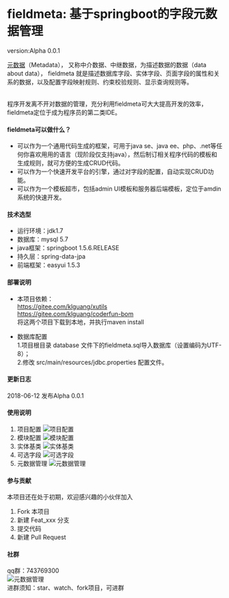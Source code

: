 # fieldmeta: 基于springboot的字段元数据管理
version:Alpha 0.0.1

[元数据](https://baike.baidu.com/item/%E5%85%83%E6%95%B0%E6%8D%AE/1946090?fr=aladdin)（Metadata），
又称中介数据、中继数据，为描述数据的数据（data about data），
fieldmeta 就是描述数据库字段、实体字段、页面字段的属性和关系的数据，以及配置字段映射规则、约束校验规则、显示查询规则等。

<br>
程序开发离不开对数据的管理，充分利用fieldmeta可大大提高开发的效率，fieldmeta定位于成为程序员的第二类IDE。


#### fieldmeta可以做什么？

- 可以作为一个通用代码生成的框架，可用于java se、java ee、php、.net等任何你喜欢用用的语言（现阶段仅支持java），然后制订相关程序代码的模板和生成规则，就可方便的生成CRUD代码。
- 可以作为一个快速开发平台的引擎，通过对字段的配置，自动实现CRUD功能。
- 可以作为一个模板超市，包括admin UI模板和服务器后端模板，定位于amdin系统的快速开发。

#### 技术选型
- 运行环境：jdk1.7
- 数据库：mysql 5.7
- java框架：springboot 1.5.6.RELEASE
- 持久层：spring-data-jpa 
- 前端框架：easyui 1.5.3

#### 部署说明
- 本项目依赖：<br>
https://gitee.com/klguang/xutils<br>
https://gitee.com/klguang/coderfun-bom<br>
将这两个项目下载到本地，并执行maven install

- 数据库配置<br>
1.项目根目录 database 文件下的fieldmeta.sql导入数据库（设置编码为UTF-8）；<br>
2.修改 src/main/resources/jdbc.properties 配置文件。

#### 更新日志
2018-06-12 发布Alpha 0.0.1

#### 使用说明

1. 项目配置
![项目配置](http://wx2.sinaimg.cn/large/005S2p1Cgy1fs8fyqrszrj31hc0u00yf.jpg)
2. 模块配置
![模块配置](https://wx4.sinaimg.cn/large/005S2p1Cgy1fs8fxn7oflj31hc0u0wk3.jpg)
3. 实体基类
![实体基类](http://wx2.sinaimg.cn/large/005S2p1Cgy1fs8fz78smcj31hc0u0af9.jpg)
4. 可选字段
![可选字段](http://wx4.sinaimg.cn/large/005S2p1Cgy1fs8fyelumfj31hc0u0dl5.jpg)
5. 元数据管理
![元数据管理](http://wx2.sinaimg.cn/large/005S2p1Cgy1fs8fr9jvgaj31hc0u0grm.jpg)


#### 参与贡献
本项目还在处于初期，欢迎感兴趣的小伙伴加入

1. Fork 本项目
2. 新建 Feat_xxx 分支
3. 提交代码
4. 新建 Pull Request

#### 社群
qq群：743769300
<br>
![元数据管理](http://wx3.sinaimg.cn/mw690/005S2p1Cgy1fs8i122zmmj306a082t8u.jpg)
<br>
进群须知：star、watch、fork项目，可进群


